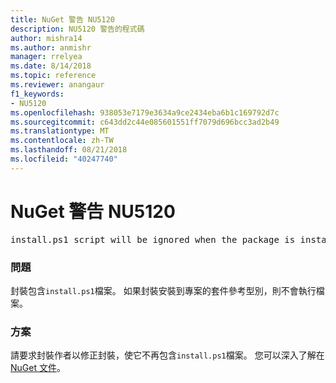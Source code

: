 ```yaml
---
title: NuGet 警告 NU5120
description: NU5120 警告的程式碼
author: mishra14
ms.author: anmishr
manager: rrelyea
ms.date: 8/14/2018
ms.topic: reference
ms.reviewer: anangaur
f1_keywords:
- NU5120
ms.openlocfilehash: 938053e7179e3634a9ce2434eba6b1c169792d7c
ms.sourcegitcommit: c643dd2c44e085601551ff7079d696bcc3ad2b49
ms.translationtype: MT
ms.contentlocale: zh-TW
ms.lasthandoff: 08/21/2018
ms.locfileid: "40247740"
---
```

# <a name="nuget-warning-nu5120"></a>NuGet 警告 NU5120
<pre>install.ps1 script will be ignored when the package is installed after the migration.</pre>

### <a name="issue"></a>問題

封裝包含`install.ps1`檔案。 如果封裝安裝到專案的套件參考型別，則不會執行檔案。


### <a name="solution"></a>方案

請要求封裝作者以修正封裝，使它不再包含`install.ps1`檔案。 您可以深入了解在[NuGet 文件](https://docs.microsoft.com/en-us/nuget/reference/migrate-packages-config-to-package-reference)。

